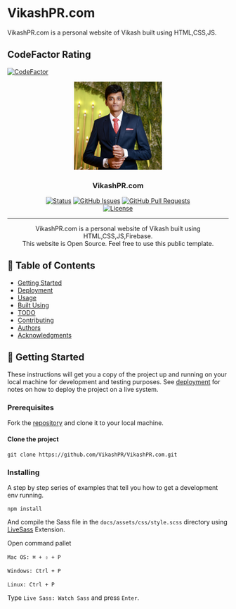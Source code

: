 # VikashPR.com

VikashPR.com is a personal website of Vikash built using HTML,CSS,JS. 

## CodeFactor Rating
[![CodeFactor](https://www.codefactor.io/repository/github/vikashpr/vikashpr.com/badge)](https://www.codefactor.io/repository/github/vikashpr/vikashpr.com)

<p align="center">
  <a href="" rel="noopener">
 <img width=200px height=200px src="docs/assets/image/avatar.webp" alt="Project logo"></a>
</p>

<h3 align="center">VikashPR.com</h3>

<div align="center">

  [![Status](https://img.shields.io/badge/status-active-success.svg)]() 
  [![GitHub Issues](https://img.shields.io/github/issues/vikashpr/vikashpr.com.svg)](https://github.com/vikashpr/vikashpr.com/issues)
  [![GitHub Pull Requests](https://img.shields.io/github/issues-pr/vikashpr/vikashpr.com.svg)](https://github.com/vikashpr/vikashpr.com/pulls)    
  [![License](https://img.shields.io/badge/license-MIT-blue.svg)](/LICENSE)

</div>

---

<p align="center"> 
VikashPR.com is a  personal website of Vikash built using HTML,CSS,JS,Firebase.
<br>
This website is Open Source. Feel free to use this public template.
</p>

## 📝 Table of Contents

- [Getting Started](#getting_started)
- [Deployment](#deployment)
- [Usage](#usage)
- [Built Using](#built_using)
- [TODO](../TODO.md)
- [Contributing](../CONTRIBUTING.md)
- [Authors](#authors)
- [Acknowledgments](#acknowledgement)

<!-- ## 🧐 About <a name = "about"></a> -->
<!-- Write about 1-2 paragraphs describing the purpose of your project. -->

## 🏁 Getting Started <a name = "getting_started"></a>
These instructions will get you a copy of the project up and running on your local machine for development and testing purposes. See [deployment](#deployment) for notes on how to deploy the project on a live system.

### Prerequisites

Fork the [repository](https://github.com/VikashPR/VikashPR.com) and clone it to your local machine.

#### Clone the project

```
git clone https://github.com/VikashPR/VikashPR.com.git
```

### Installing
A step by step series of examples that tell you how to get a development env running.

```
npm install
```

And compile the Sass file in the `docs/assets/css/style.scss` directory using [LiveSass](https://marketplace.visualstudio.com/items?itemName=ritwickdey.live-sass) Extension.

Open command pallet

``Mac OS: ⌘ + ⇧ + P``

``Windows: Ctrl + P``

``Linux: Ctrl + P``

Type `Live Sass: Watch Sass` and press `Enter`.
